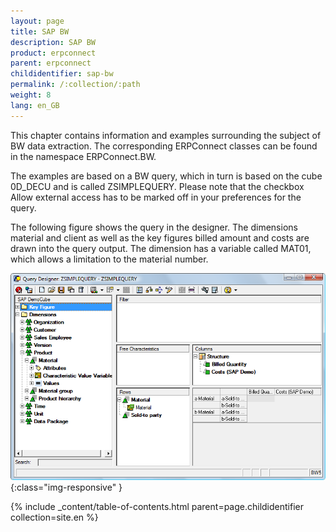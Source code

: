 ```yaml
---
layout: page
title: SAP BW
description: SAP BW
product: erpconnect
parent: erpconnect
childidentifier: sap-bw
permalink: /:collection/:path
weight: 8
lang: en_GB
---
```


This chapter contains information and examples surrounding the subject of BW data extraction. The corresponding ERPConnect classes can be found in the namespace ERPConnect.BW.

The examples are based on a BW query, which in turn is based on the cube 0D_DECU and is called ZSIMPLEQUERY. Please note that the checkbox Allow external access has to be marked off in your preferences for the query.

The following figure shows the query in the designer. The dimensions material and client as well as the key figures billed amount and costs are drawn into the query output. The dimension has a variable called MAT01, which allows a limitation to the material number.

![BW-001](/img/content/BW-001.png){:class="img-responsive" }

{% include _content/table-of-contents.html parent=page.childidentifier collection=site.en %}